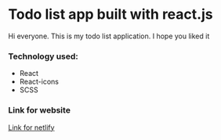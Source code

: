 # Todo list app built with react.js

Hi everyone. This is my todo list application. I hope you liked it

### Technology used:

- React
- React-icons
- SCSS

### Link for website

[Link for netlify](https://nick-todo-list-app-react.netlify.app/)
